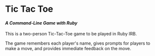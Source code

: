 <html>
	<head>
	  <meta charset="utf-8">
	  <link href="http://netdna.bootstrapcdn.com/twitter-bootstrap/2.3.2/css/bootstrap-combined.no-icons.min.css" rel="stylesheet">
	</head>
	<body>
		<h1>Tic Tac Toe</h1>
		<h4><i>A Command-Line Game with Ruby</i></h4>
		<p> This is a two-person Tic-Tac-Toe game to be played in Ruby IRB.</p>
		<p> The game remembers each player's name, gives prompts for players to make a move, and provides immediate feedback on the move. </p>
	</body>
</html>
